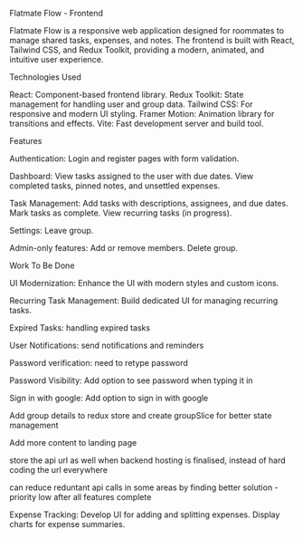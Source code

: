 Flatmate Flow - Frontend

Flatmate Flow is a responsive web application designed for roommates to manage shared tasks, expenses, and notes. The frontend is built with React, Tailwind CSS, and Redux Toolkit, providing a modern, animated, and intuitive user experience.

Technologies Used

React: Component-based frontend library.
Redux Toolkit: State management for handling user and group data.
Tailwind CSS: For responsive and modern UI styling.
Framer Motion: Animation library for transitions and effects.
Vite: Fast development server and build tool.


Features


Authentication:
Login and register pages with form validation.

Dashboard:
View tasks assigned to the user with due dates.
View completed tasks, pinned notes, and unsettled expenses.

Task Management:
Add tasks with descriptions, assignees, and due dates.
Mark tasks as complete.
View recurring tasks (in progress).

Settings:
Leave group.

Admin-only features:
Add or remove members.
Delete group.


Work To Be Done

UI Modernization:
Enhance the UI with modern styles and custom icons.

Recurring Task Management:
Build dedicated UI for managing recurring tasks.

Expired Tasks:
handling expired tasks

User Notifications:
send notifications and reminders

Password verification: 
need to retype password 

Password Visibility:
Add option to see password when typing it in

Sign in with google:
Add option to sign in with google

Add group details to redux store and create groupSlice for better state management

Add more content to landing page

store the api url as well when backend hosting is finalised, instead of hard coding the url everywhere

can reduce reduntant api calls in some areas by finding better solution - priority low after all features complete

Expense Tracking:
Develop UI for adding and splitting expenses.
Display charts for expense summaries.